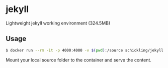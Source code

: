 # jekyll

Lightweight jekyll working environment (324.5MB)

## Usage

```sh
$ docker run --rm -it -p 4000:4000 -v $(pwd):/source schickling/jekyll
```

Mount your local source folder to the container and serve the content.
